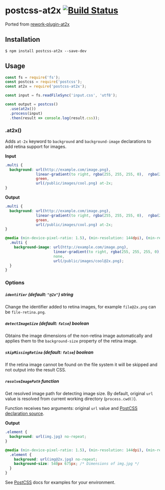 # postcss-at2x [![Build Status](https://travis-ci.org/simonsmith/postcss-at2x.svg)](https://travis-ci.org/simonsmith/postcss-at2x)

Ported from [rework-plugin-at2x](https://github.com/reworkcss/rework-plugin-at2x)

## Installation

```console
$ npm install postcss-at2x --save-dev
```

## Usage

```js
const fs = require('fs');
const postcss = require('postcss');
const at2x = require('postcss-at2x');

const input = fs.readFileSync('input.css', 'utf8');

const output = postcss()
  .use(at2x())
  .process(input)
  .then(result => console.log(result.css));
```

### .at2x()

Adds `at-2x` keyword to `background` and `background-image` declarations to add retina support for images.

**Input**

```css
.multi {
  background: url(http://example.com/image.png),
              linear-gradient(to right, rgba(255, 255, 255, 0),  rgba(255, 255, 255, 1)),
              green,
              url(/public/images/cool.png) at-2x;
}
```

**Output**

```css
.multi {
  background: url(http://example.com/image.png),
              linear-gradient(to right, rgba(255, 255, 255, 0),  rgba(255, 255, 255, 1)),
              green,
              url(/public/images/cool.png) at-2x;
}

@media (min-device-pixel-ratio: 1.5), (min-resolution: 144dpi), (min-resolution: 1.5dppx) {
  .multi {
    background-image: url(http://example.com/image.png), 
                      linear-gradient(to right, rgba(255, 255, 255, 0),  rgba(255, 255, 255, 1)), 
                      none,
                      url(/public/images/cool@2x.png);
  }
}
```

### Options

##### `identifier` (default: `"@2x"`) _string_

Change the identifier added to retina images, for example `file@2x.png` can be `file-retina.png`.

##### `detectImageSize` (default: `false`) _boolean_

Obtains the image dimensions of the non-retina image automatically and applies them to the
`background-size` property of the retina image.

##### `skipMissingRetina` (default: `false`) _boolean_

If the retina image cannot be found on the file system it will be skipped and
not output into the result CSS.

##### `resolveImagePath` _function_

Get resolved image path for detecting image size. By default, original `url` value is resolved from current working directory (`process.cwd()`).

Function receives two arguments: original `url` value and [PostCSS declaration source](http://api.postcss.org/Declaration.html#source).

**Output**

```css
.element {
  background: url(img.jpg) no-repeat;
}

@media (min-device-pixel-ratio: 1.5), (min-resolution: 144dpi), (min-resolution: 1.5dppx) {
  .element {
    background: url(img@2x.jpg) no-repeat;
    background-size: 540px 675px; /* Dimensions of img.jpg */
  }
}
```

See [PostCSS](https://github.com/postcss/postcss/) docs for examples for your environment.
